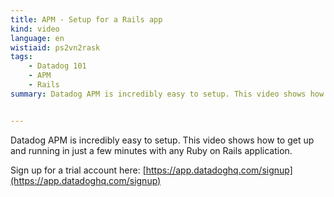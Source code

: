 ```yaml
---
title: APM - Setup for a Rails app
kind: video
language: en
wistiaid: ps2vn2rask
tags:
    - Datadog 101
    - APM
    - Rails
summary: Datadog APM is incredibly easy to setup. This video shows how to get up and running in just a few minutes with any Ruby on Rails application.


---
```

Datadog APM is incredibly easy to setup. This video shows how to get up and running in just a few minutes with any Ruby on Rails application.



Sign up for a trial account here: [https://app.datadoghq.com/signup](https://app.datadoghq.com/signup)